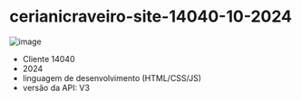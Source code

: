 # cerianicraveiro-site-14040-10-2024
![image]()
<ul>
  <li>Cliente 14040</li>
  <li>2024</li>
  <li>linguagem de desenvolvimento (HTML/CSS/JS)</li>
  <li>versão da API: V3</li>
</ul>
